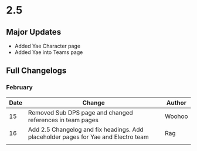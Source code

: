 # 2.5

## Major Updates

* Added Yae Character page
* Added Yae into Teams page

## Full Changelogs

### February

| Date | Change                                                                             | Author |
| ---- | ---------------------------------------------------------------------------------- | ------ |
| 15   | Removed Sub DPS page and changed references in team pages                          | Woohoo |
| 16   | Add 2.5 Changelog and fix headings. Add placeholder pages for Yae and Electro team | Rag    |
|      |                                                                                    |        |

